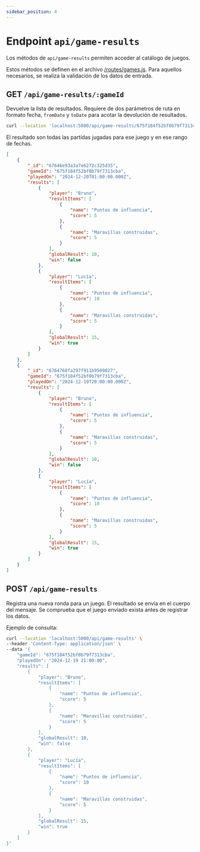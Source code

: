 ```yaml
---
sidebar_position: 4
---
```

# Endpoint `api/game-results`

Los métodos de `api/game-results` permiten acceder al catálogo de juegos.

Estos métodos se definen en el archivo [/routes/games.js](https://github.com/bportelalp/master-webdev-uned/blob/main/8-mod-tfm/tabletop-api/routes/games.js). Para aquellos necesarios, se realiza la validación de los datos de entrada.

## GET `/api/game-results/:gameId`


Devuelve la lista de resultados. Requiere de dos parámetros de ruta en formato fecha, `fromDate` y `toDate` para acotar la devolución de resultados.


```bash
curl --location 'localhost:5000/api/game-results/675f184f52bf0b79f7313cba?fromDate=2024-01-01T01%3A00%3A00Z&toDate=2025-01-01T01%3A00%3A00Z'
```

El resultado son todas las partidas jugadas para ese juego y en ese rango de fechas.

```json
[
    {
        "_id": "67646e93a3a7e6272c325d35",
        "gameId": "675f184f52bf0b79f7313cba",
        "playedOn": "2024-12-20T01:00:00.000Z",
        "results": [
            {
                "player": "Bruno",
                "resultItems": [
                    {
                        "name": "Puntos de influencia",
                        "score": 5
                    },
                    {
                        "name": "Maravillas construidas",
                        "score": 5
                    }
                ],
                "globalResult": 10,
                "win": false
            },
            {
                "player": "Lucía",
                "resultItems": [
                    {
                        "name": "Puntos de influencia",
                        "score": 10
                    },
                    {
                        "name": "Maravillas construidas",
                        "score": 5
                    }
                ],
                "globalResult": 15,
                "win": true
            }
        ]
    },
    {
        "_id": "6764768fa297f911b9509827",
        "gameId": "675f184f52bf0b79f7313cba",
        "playedOn": "2024-12-19T20:00:00.000Z",
        "results": [
            {
                "player": "Bruno",
                "resultItems": [
                    {
                        "name": "Puntos de influencia",
                        "score": 5
                    },
                    {
                        "name": "Maravillas construidas",
                        "score": 5
                    }
                ],
                "globalResult": 10,
                "win": false
            },
            {
                "player": "Lucía",
                "resultItems": [
                    {
                        "name": "Puntos de influencia",
                        "score": 10
                    },
                    {
                        "name": "Maravillas construidas",
                        "score": 5
                    }
                ],
                "globalResult": 15,
                "win": true
            }
        ]
    }
]
```

## POST `/api/game-results`

Registra una nueva ronda para un juego. El resultado se envía en el cuerpo del mensaje. Se comprueba que el juego enviado exista antes de registrar los datos.

Ejemplo de consulta:

```bash
curl --location 'localhost:5000/api/game-results' \
--header 'Content-Type: application/json' \
--data '{
    "gameId": "675f184f52bf0b79f7313cba",
    "playedOn": "2024-12-19 21:00:00",
    "results": [
        {
            "player": "Bruno",
            "resultItems": [
                {
                    "name": "Puntos de influencia",
                    "score": 5
                },
                {
                    "name": "Maravillas construidas",
                    "score": 5
                }
            ],
            "globalResult": 10,
            "win": false
        },
        {
            "player": "Lucía",
            "resultItems": [
                {
                    "name": "Puntos de influencia",
                    "score": 10
                },
                {
                    "name": "Maravillas construidas",
                    "score": 5
                }
            ],
            "globalResult": 15,
            "win": true
        }
    ]
}'
```